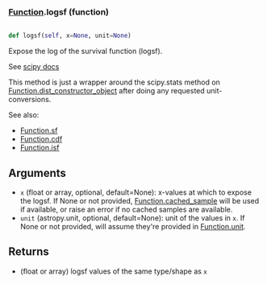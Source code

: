 ### [Function](Function.md).logsf (function)


```py

def logsf(self, x=None, unit=None)

```



Expose the log of the survival function (logsf).

See [scipy docs](https://docs.scipy.org/doc/scipy/reference/generated/scipy.stats.rv_continuous.logsf.html)

This method is just a wrapper around the scipy.stats method on
[Function.dist_constructor_object](Function.dist_constructor_object.md) after doing any requested unit-conversions.

See also:

* [Function.sf](Function.sf.md)
* [Function.cdf](Function.cdf.md)
* [Function.isf](Function.isf.md)

Arguments
----------
* `x` (float or array, optional, default=None): x-values at which to
    expose the logsf.  If None or not provided, [Function.cached_sample](Function.cached_sample.md)
    will be used if available, or raise an error if no cached samples
    are available.
* `unit` (astropy.unit, optional, default=None): unit of the values
    in `x`.  If None or not provided, will assume they're provided in
    [Function.unit](Function.unit.md).

Returns
---------
* (float or array) logsf values of the same type/shape as `x`

